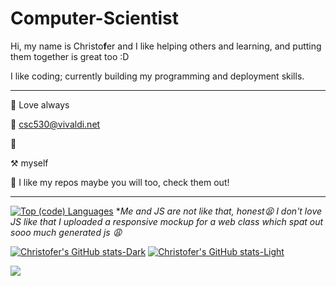 # Computer-Scientist

Hi, my name is Christo**f**er and I like helping others and learning, and putting them together is great too :D

I like coding; currently building my programming and deployment skills.

<!-- Since graduating, I've been looking for a job in computer science or where I can at least use some these skills and knowledge I learned from my degree. But the memes were true and my experiences and abilities just don't seem to be enough for these employers. -->
<!-- (like it's been eons since and this is a love letter to family afar off 😂) -->



---------------------------------------------------------------------------------------------------------------------------------------------------------------------------------------------------------------------------------------------------------------------------------------------------------

🖤 Love always

📨 csc530@vivaldi.net

💸 

⚒️ myself

🌟 I like my repos maybe you will too, check them out!

---------------------------------------------------------------------------------------------------------------------------------------------------------------------------------------------------------------------------------------------------------------------------------------------------------

[![Top (code) Languages](https://github-readme-stats.vercel.app/api/top-langs/?username=csc530&layout=compact&bg_color=90,242938,7395DF&text_color=fefefe)](https://github.com/anuraghazra/github-readme-stats)
**Me and JS are not like that, honest😫 I don't love JS like that I uploaded a responsive mockup for a web class which spat out sooo much generated js 😩*

[![Christofer's GitHub stats-Dark](https://github-readme-stats.vercel.app/api?username=csc530&show_icons=true&theme=blueberry#gh-dark-mode-only)](https://github.com/anuraghazra/github-readme-stats#gh-dark-mode-only)
[![Christofer's GitHub stats-Light](https://github-readme-stats.vercel.app/api?username=csc530&show_icons=true&theme=buefy#gh-light-mode-only)](https://github.com/anuraghazra/github-readme-stats#gh-light-mode-only)


<!---
csc530/csc530 is a ✨ special ✨ repository because its `README.md` (this file) appears on your GitHub profile.
You can click the Preview link to take a look at your changes.
--->
[![](https://visitcount.itsvg.in/api?id=csc530&label=Site%20Views&icon=5&pretty=true)](https://visitcount.itsvg.in)
